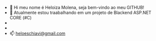 - 👋 Hi meu nome é Heloiza Molena, seja bem-vindo ao meu GITHUB!
- 👀 Atualmente estou traabalhando em um projeto de  Blackend ASP.NET CORE (#C)
- 
- 
- 📫 heloeschiavi@gmail.com

<!---
heloiza-molena/heloiza-molena is a ✨ special ✨ repository because its `README.md` (this file) appears on your GitHub profile.
You can click the Preview link to take a look at your changes.
--->
